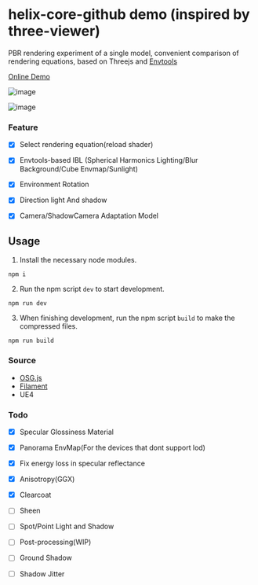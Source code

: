 # helix-core-github demo (inspired by three-viewer)

PBR rendering experiment of a single model, convenient comparison of rendering equations, based on Threejs and [Envtools](https://github.com/todaylg/envTools)

[Online Demo](https://todaylg.github.io/three-viewer/)

![image](https://github.com/todaylg/three-viewer/blob/master/intro/zelda.png)

![image](https://github.com/todaylg/three-viewer/blob/master/intro/abyss.png)

### Feature

- [x] Select rendering equation(reload shader)
  
- [x] Envtools-based IBL (Spherical Harmonics Lighting/Blur Background/Cube Envmap/Sunlight)

- [x] Environment Rotation

- [x] Direction light And shadow

- [x] Camera/ShadowCamera Adaptation Model

## Usage

1. Install the necessary node modules.

```
npm i
```

2. Run the npm script `dev` to start development.

```
npm run dev
```

3. When finishing development, run the npm script `build` to make the compressed files.

```
npm run build
```

### Source

* [OSG.js](https://github.com/cedricpinson/osgjs)
* [Filament](https://google.github.io/filament/Filament.html)
* UE4

### Todo

- [x] Specular Glossiness Material

- [x] Panorama EnvMap(For the devices that dont support lod)

- [x] Fix energy loss in specular reflectance
  
- [x] Anisotropy(GGX)
  
- [x] Clearcoat

- [ ] Sheen

- [ ] Spot/Point Light and Shadow

- [ ] Post-processing(WIP)

- [ ] Ground Shadow

- [ ] Shadow Jitter

